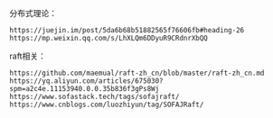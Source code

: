 分布式理论：

    https://juejin.im/post/5da6b68b51882565f76606fb#heading-26
    https://mp.weixin.qq.com/s/LhXLQm6DDyuR9CRdnrXbQQ
raft相关：
    
    https://github.com/maemual/raft-zh_cn/blob/master/raft-zh_cn.md
    https://yq.aliyun.com/articles/675030?spm=a2c4e.11153940.0.0.35b836f3gPs8Wj
    https://www.sofastack.tech/tags/sofajraft/
    https://www.cnblogs.com/luozhiyun/tag/SOFAJRaft/